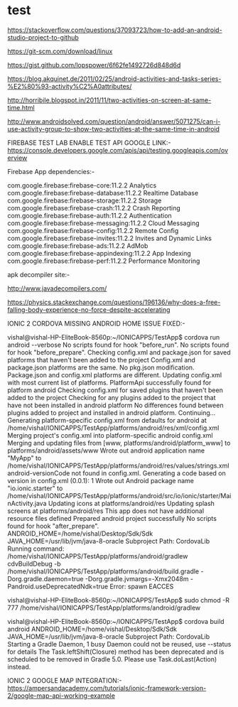 # test

https://stackoverflow.com/questions/37093723/how-to-add-an-android-studio-project-to-github

https://git-scm.com/download/linux

https://gist.github.com/lopspower/6f62fe1492726d848d6d

https://blog.akquinet.de/2011/02/25/android-activities-and-tasks-series-%E2%80%93-activity%C2%A0attributes/

http://horribile.blogspot.in/2011/11/two-activities-on-screen-at-same-time.html

http://www.androidsolved.com/question/android/answer/5071275/can-i-use-activity-group-to-show-two-activities-at-the-same-time-in-android

FIREBASE TEST LAB ENABLE TEST API GOOGLE LINK:-
https://console.developers.google.com/apis/api/testing.googleapis.com/overview

Firebase App dependencies:-

com.google.firebase:firebase-core:11.2.2	Analytics
com.google.firebase:firebase-database:11.2.2	Realtime Database
com.google.firebase:firebase-storage:11.2.2	Storage
com.google.firebase:firebase-crash:11.2.2	Crash Reporting
com.google.firebase:firebase-auth:11.2.2	Authentication
com.google.firebase:firebase-messaging:11.2.2	Cloud Messaging
com.google.firebase:firebase-config:11.2.2	Remote Config
com.google.firebase:firebase-invites:11.2.2	Invites and Dynamic Links
com.google.firebase:firebase-ads:11.2.2	AdMob
com.google.firebase:firebase-appindexing:11.2.2	App Indexing
com.google.firebase:firebase-perf:11.2.2	Performance Monitoring

apk decompiler site:-

http://www.javadecompilers.com/

https://physics.stackexchange.com/questions/196136/why-does-a-free-falling-body-experience-no-force-despite-accelerating


IONIC 2 CORDOVA MISSING ANDROID HOME ISSUE FIXED:-

vishal@vishal-HP-EliteBook-8560p:~/IONICAPPS/TestApp$ cordova run android --verbose
No scripts found for hook "before_run".
No scripts found for hook "before_prepare".
Checking config.xml and package.json for saved platforms that haven't been added to the project
Config.xml and package.json platforms are the same. No pkg.json modification.
Package.json and config.xml platforms are different. Updating config.xml with most current list of platforms.
PlatformApi successfully found for platform android
Checking config.xml for saved plugins that haven't been added to the project
Checking for any plugins added to the project that have not been installed in android platform
No differences found between plugins added to project and installed in android platform. Continuing...
Generating platform-specific config.xml from defaults for android at /home/vishal/IONICAPPS/TestApp/platforms/android/res/xml/config.xml
Merging project's config.xml into platform-specific android config.xml
Merging and updating files from [www, platforms/android/platform_www] to platforms/android/assets/www
Wrote out android application name "MyApp" to /home/vishal/IONICAPPS/TestApp/platforms/android/res/values/strings.xml
android-versionCode not found in config.xml. Generating a code based on version in config.xml (0.0.1): 1
Wrote out Android package name "io.ionic.starter" to /home/vishal/IONICAPPS/TestApp/platforms/android/src/io/ionic/starter/MainActivity.java
Updating icons at platforms/android/res
Updating splash screens at platforms/android/res
This app does not have additional resource files defined
Prepared android project successfully
No scripts found for hook "after_prepare".
ANDROID_HOME=/home/vishal/Desktop/Sdk/Sdk
JAVA_HOME=/usr/lib/jvm/java-8-oracle
Subproject Path: CordovaLib
Running command: /home/vishal/IONICAPPS/TestApp/platforms/android/gradlew cdvBuildDebug -b /home/vishal/IONICAPPS/TestApp/platforms/android/build.gradle -Dorg.gradle.daemon=true -Dorg.gradle.jvmargs=-Xmx2048m -Pandroid.useDeprecatedNdk=true
Error: spawn EACCES

vishal@vishal-HP-EliteBook-8560p:~/IONICAPPS/TestApp$ sudo chmod -R 777 /home/vishal/IONICAPPS/TestApp/platforms/android/gradlew

vishal@vishal-HP-EliteBook-8560p:~/IONICAPPS/TestApp$ cordova build android
ANDROID_HOME=/home/vishal/Desktop/Sdk/Sdk
JAVA_HOME=/usr/lib/jvm/java-8-oracle
Subproject Path: CordovaLib
Starting a Gradle Daemon, 1 busy Daemon could not be reused, use --status for details
The Task.leftShift(Closure) method has been deprecated and is scheduled to be removed in Gradle 5.0. Please use Task.doLast(Action) instead.


IONIC 2 GOOGLE MAP INTEGRATION:-
https://ampersandacademy.com/tutorials/ionic-framework-version-2/google-map-api-working-example

